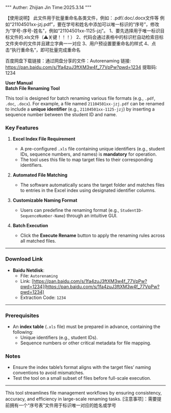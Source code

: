 """
Auther: Zhijian Jin
Time:2025.3.14
"""

【使用说明】
此文件用于批量重命名各类文件，例如：.pdf/.doc/.docx文件等
例如“21104501xx-jzj.pdf”，要在学号和姓名中添加可以唯一标识的“序号”，修改为“学号-序号-姓名”，例如“21104501xx-1125-jzj”。
1、要先选择用于唯一标识目标文件的.xls文件（⚠关键！！！）
2、代码会通过表格中的标识栏自动检索目标文件夹中的文件并且建立字典一一对应
3、用户预设置要重命名的样式
4、点击“执行重命名”，即可批量完成重命名

百度网盘下载链接：通过网盘分享的文件：Autorenaming
链接: https://pan.baidu.com/s/1fa4zuJ3ftXM3w4f_77VpPw?pwd=1234 提取码: 1234

**User Manual**  
**Batch File Renaming Tool**  

This tool is designed for batch renaming various file formats (e.g., `.pdf`, `.doc`, `.docx`). For example, a file named `21104501xx-jzj.pdf` can be renamed to include a **unique identifier** (e.g., `21104501xx-1125-jzj`) by inserting a sequence number between the student ID and name.  

### **Key Features**  
1. **Excel Index File Requirement**  
   - A pre-configured `.xls` file containing unique identifiers (e.g., student IDs, sequence numbers, and names) is **mandatory** for operation.  
   - The tool uses this file to map target files to their corresponding identifiers.  

2. **Automated File Matching**  
   - The software automatically scans the target folder and matches files to entries in the Excel index using designated identifier columns.  

3. **Customizable Naming Format**  
   - Users can predefine the renaming format (e.g., `StudentID-SequenceNumber-Name`) through an intuitive GUI.  

4. **Batch Execution**  
   - Click the **Execute Rename** button to apply the renaming rules across all matched files.  

---

### **Download Link**  
- **Baidu Netdisk**:  
  - File: `Autorenaming`  
  - Link: [https://pan.baidu.com/s/1fa4zuJ3ftXM3w4f_77VpPw?pwd=1234](https://pan.baidu.com/s/1fa4zuJ3ftXM3w4f_77VpPw?pwd=1234)  
  - Extraction Code: `1234`  

---

### **Prerequisites**  
- An **index table** (`.xls` file) must be prepared in advance, containing the following:  
  - Unique identifiers (e.g., student IDs).  
  - Sequence numbers or other critical metadata for file mapping.  

### **Notes**  
- Ensure the index table’s format aligns with the target files’ naming conventions to avoid mismatches.  
- Test the tool on a small subset of files before full-scale execution.  

--- 

This tool streamlines file management workflows by ensuring consistency, accuracy, and efficiency in large-scale renaming tasks.
[注意事项]：需要提前拥有一个“序号表”文件用于标识唯一对应的姓名或学号
